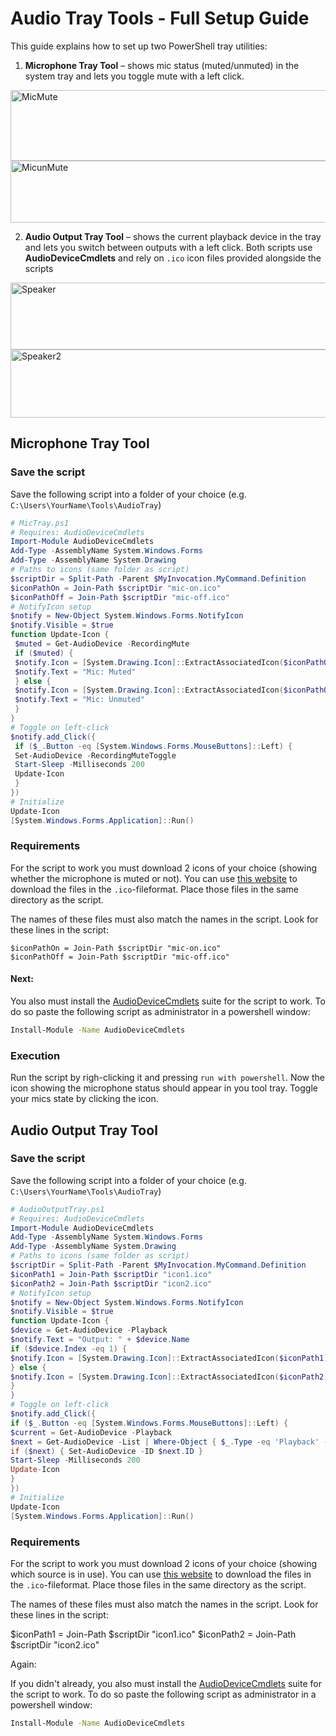 # Audio Tray Tools - Full Setup Guide

This guide explains how to set up two PowerShell tray utilities:




1. **Microphone Tray Tool** – shows mic status (muted/unmuted) in the system tray and lets you toggle mute with a left click.


<img width="600" height="113" alt="MicMute" src="https://github.com/user-attachments/assets/aa554fb9-989c-4df0-a0da-bf5dd00667d1" />

<img width="608" height="99" alt="MicunMute" src="https://github.com/user-attachments/assets/44812151-d30b-49ce-8811-c1bab00e290d" />


2. **Audio Output Tray Tool** – shows the current playback device in the tray and lets you switch between outputs with a left click. Both scripts use **AudioDeviceCmdlets** and rely on `.ico` icon files provided alongside the scripts

   
<img width="594" height="107" alt="Speaker" src="https://github.com/user-attachments/assets/271a4f96-952b-41d9-ae67-d3ca3aa3a8b8" />

<img width="526" height="109" alt="Speaker2" src="https://github.com/user-attachments/assets/b1903fb5-2432-4b86-9258-f380e480ba2d" />

## Microphone Tray Tool

### Save the script

Save the following script into a folder of your choice (e.g. `C:\Users\YourName\Tools\AudioTray`)

```ps1
# MicTray.ps1
# Requires: AudioDeviceCmdlets
Import-Module AudioDeviceCmdlets
Add-Type -AssemblyName System.Windows.Forms
Add-Type -AssemblyName System.Drawing
# Paths to icons (same folder as script)
$scriptDir = Split-Path -Parent $MyInvocation.MyCommand.Definition
$iconPathOn = Join-Path $scriptDir "mic-on.ico"
$iconPathOff = Join-Path $scriptDir "mic-off.ico"
# NotifyIcon setup
$notify = New-Object System.Windows.Forms.NotifyIcon
$notify.Visible = $true
function Update-Icon {
 $muted = Get-AudioDevice -RecordingMute
 if ($muted) {
 $notify.Icon = [System.Drawing.Icon]::ExtractAssociatedIcon($iconPathOff)
 $notify.Text = "Mic: Muted"
 } else {
 $notify.Icon = [System.Drawing.Icon]::ExtractAssociatedIcon($iconPathOn)
 $notify.Text = "Mic: Unmuted"
 }
}
# Toggle on left-click
$notify.add_Click({
 if ($_.Button -eq [System.Windows.Forms.MouseButtons]::Left) {
 Set-AudioDevice -RecordingMuteToggle
 Start-Sleep -Milliseconds 200
 Update-Icon
 }
})
# Initialize
Update-Icon
[System.Windows.Forms.Application]::Run()
```

### Requirements

For the script to work you must download 2 icons of your choice (showing whether the microphone is muted or not). You can use [this website](https://icon-icons.com/) to download the files in the `.ico`-fileformat.
Place those files in the same directory as the script. 

The names of these files must also match the names in the script. Look for these lines in the script:

```
$iconPathOn = Join-Path $scriptDir "mic-on.ico"
$iconPathOff = Join-Path $scriptDir "mic-off.ico"
```

#### Next:

You also must install the [AudioDeviceCmdlets](https://github.com/frgnca/AudioDeviceCmdlets) suite for the script to work. To do so paste the following script as administrator in a powershell window:
```bash
Install-Module -Name AudioDeviceCmdlets
```

### Execution

Run the script by righ-clicking it and pressing `run with powershell`. Now the icon showing the microphone status should appear in you tool tray. Toggle your mics state by clicking the icon.

## Audio Output Tray Tool

### Save the script

Save the following script into a folder of your choice (e.g. `C:\Users\YourName\Tools\AudioTray`)

```ps1
# AudioOutputTray.ps1
# Requires: AudioDeviceCmdlets
Import-Module AudioDeviceCmdlets
Add-Type -AssemblyName System.Windows.Forms
Add-Type -AssemblyName System.Drawing
# Paths to icons (same folder as script)
$scriptDir = Split-Path -Parent $MyInvocation.MyCommand.Definition
$iconPath1 = Join-Path $scriptDir "icon1.ico"
$iconPath2 = Join-Path $scriptDir "icon2.ico"
# NotifyIcon setup
$notify = New-Object System.Windows.Forms.NotifyIcon
$notify.Visible = $true
function Update-Icon {
$device = Get-AudioDevice -Playback
$notify.Text = "Output: " + $device.Name
if ($device.Index -eq 1) {
$notify.Icon = [System.Drawing.Icon]::ExtractAssociatedIcon($iconPath1)
} else {
$notify.Icon = [System.Drawing.Icon]::ExtractAssociatedIcon($iconPath2)
}
}
# Toggle on left-click
$notify.add_Click({
if ($_.Button -eq [System.Windows.Forms.MouseButtons]::Left) {
$current = Get-AudioDevice -Playback
$next = Get-AudioDevice -List | Where-Object { $_.Type -eq 'Playback' -and $_.ID -ne $current.ID } | Select-Object -First 1
if ($next) { Set-AudioDevice -ID $next.ID }
Start-Sleep -Milliseconds 200
Update-Icon
}
})
# Initialize
Update-Icon
[System.Windows.Forms.Application]::Run()
```

### Requirements

For the script to work you must download 2 icons of your choice (showing which source is in use). You can use [this website](https://icon-icons.com/) to download the files in the `.ico`-fileformat.
Place those files in the same directory as the script.

The names of these files must also match the names in the script. Look for these lines in the script:

$iconPath1 = Join-Path $scriptDir "icon1.ico"
$iconPath2 = Join-Path $scriptDir "icon2.ico"

Again:

If you didn't already, you also must install the [AudioDeviceCmdlets](https://github.com/frgnca/AudioDeviceCmdlets) suite for the script to work. To do so paste the following script as administrator in a powershell window:
```bash
Install-Module -Name AudioDeviceCmdlets
```

